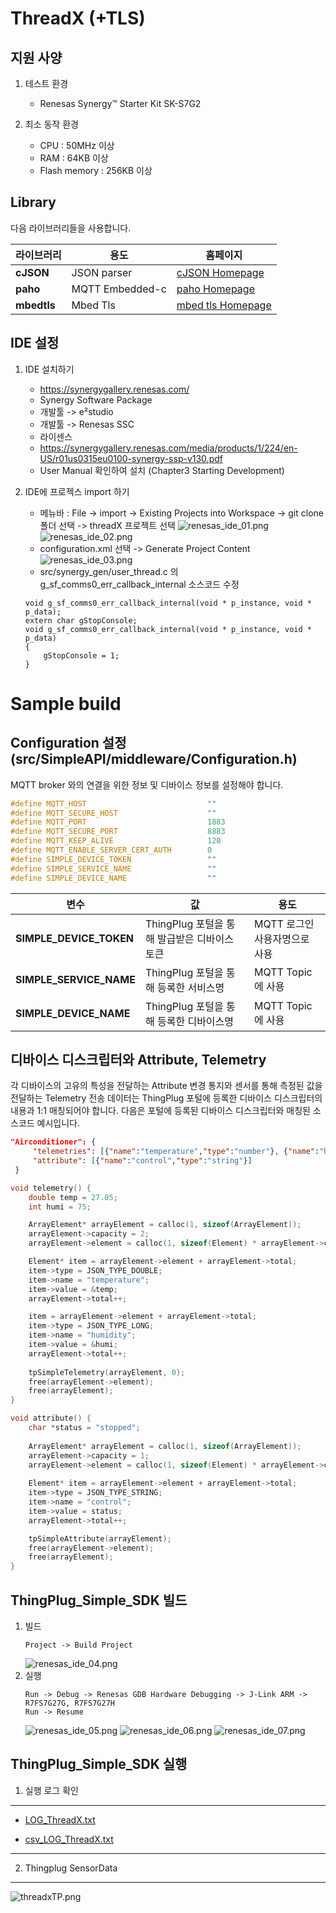 ThreadX (+TLS)
===

지원 사양
---
1. 테스트 환경
	+ Renesas Synergy™ Starter Kit SK-S7G2

2. 최소 동작 환경
	+ CPU : 50MHz 이상
	+ RAM : 64KB 이상
	+ Flash memory : 256KB 이상

Library
---
다음 라이브러리들을 사용합니다.

라이브러리 | 용도 | 홈페이지
------------ | ------------- | -------------
__cJSON__ | JSON parser | [cJSON Homepage](https://github.com/DaveGamble/cJSON)
__paho__ | MQTT Embedded-c | [paho Homepage](https://eclipse.org/paho/)
__mbedtls__ | Mbed Tls | [mbed tls Homepage](https://tls.mbed.org/)

IDE 설정
---
1. IDE 설치하기
	+ https://synergygallery.renesas.com/
	+ Synergy Software Package
	+ 개발툴 -> e²studio
	+ 개발툴 -> Renesas SSC
	+ 라이센스
	+ https://synergygallery.renesas.com/media/products/1/224/en-US/r01us0315eu0100-synergy-ssp-v130.pdf
	+ User Manual 확인하여 설치 (Chapter3 Starting Development)
	
2. IDE에 프로젝스 import 하기
	+ 메뉴바 : File -> import -> Existing Projects into Workspace -> git clone 폴더 선택 -> threadX 프로젝트 선택
	![renesas_ide_01.png](../images/renesas_ide_01.png)
	![renesas_ide_02.png](../images/renesas_ide_02.png)
	+ configuration.xml 선택 -> Generate Project Content 
	![renesas_ide_03.png](../images/renesas_ide_03.png)
	+ src/synergy_gen/user_thread.c 의 g_sf_comms0_err_callback_internal 소스코드 수정
	```
	void g_sf_comms0_err_callback_internal(void * p_instance, void * p_data);
	extern char gStopConsole;
	void g_sf_comms0_err_callback_internal(void * p_instance, void * p_data)
	{
	    gStopConsole = 1;
	}
	```
	
Sample build
===

Configuration 설정(src/SimpleAPI/middleware/Configuration.h)
---
MQTT broker 와의 연결을 위한 정보 및 디바이스 정보를 설정해야 합니다.
```c
#define MQTT_HOST                           ""
#define MQTT_SECURE_HOST                    ""
#define MQTT_PORT                           1883
#define MQTT_SECURE_PORT                    8883						
#define MQTT_KEEP_ALIVE                     120
#define MQTT_ENABLE_SERVER_CERT_AUTH        0
#define SIMPLE_DEVICE_TOKEN                 ""
#define SIMPLE_SERVICE_NAME                 ""
#define SIMPLE_DEVICE_NAME                  ""
```

변수 | 값 | 용도 
------------ | ------------- | -------------
__SIMPLE_DEVICE_TOKEN__ | ThingPlug 포털을 통해 발급받은 디바이스 토큰 | MQTT 로그인 사용자명으로 사용
__SIMPLE_SERVICE_NAME__ | ThingPlug 포털을 통해 등록한 서비스명 | MQTT Topic 에 사용
__SIMPLE_DEVICE_NAME__ | ThingPlug 포털을 통해 등록한 디바이스명 | MQTT Topic 에 사용


디바이스 디스크립터와 Attribute, Telemetry
---
각 디바이스의 고유의 특성을 전달하는 Attribute 변경 통지와 센서를 통해 측정된 값을 전달하는 Telemetry 전송 데이터는 ThingPlug 포털에 등록한 디바이스 디스크립터의 내용과 1:1 매칭되어야 합니다.
다음은 포털에 등록된 디바이스 디스크립터와 매칭된 소스코드 예시입니다.

```json
"Airconditioner": {
     "telemetries": [{"name":"temperature","type":"number"}, {"name":"humidity","type":"int"}],
     "attribute": [{"name":"control","type":"string"}]
 }
```

```c
void telemetry() {
    double temp = 27.05;
    int humi = 75;

    ArrayElement* arrayElement = calloc(1, sizeof(ArrayElement));    
    arrayElement->capacity = 2;
    arrayElement->element = calloc(1, sizeof(Element) * arrayElement->capacity);

    Element* item = arrayElement->element + arrayElement->total;
    item->type = JSON_TYPE_DOUBLE;
    item->name = "temperature";	
    item->value = &temp;
    arrayElement->total++;

    item = arrayElement->element + arrayElement->total;
    item->type = JSON_TYPE_LONG;
    item->name = "humidity";
    item->value = &humi;
    arrayElement->total++;
    
    tpSimpleTelemetry(arrayElement, 0);
    free(arrayElement->element);
    free(arrayElement);
}

void attribute() {
    char *status = "stopped";
	
    ArrayElement* arrayElement = calloc(1, sizeof(ArrayElement));    
    arrayElement->capacity = 1;
    arrayElement->element = calloc(1, sizeof(Element) * arrayElement->capacity);
    
    Element* item = arrayElement->element + arrayElement->total;
    item->type = JSON_TYPE_STRING;
    item->name = "control";
    item->value = status;
    arrayElement->total++;

    tpSimpleAttribute(arrayElement);
    free(arrayElement->element);
    free(arrayElement);
}

```

ThingPlug_Simple_SDK 빌드
---
1. 빌드	
	```
	Project -> Build Project
	```
	![renesas_ide_04.png](../images/renesas_ide_04.png)
2. 실행
	```
	Run -> Debug -> Renesas GDB Hardware Debugging -> J-Link ARM ->  R7FS7G27G, R7FS7G27H 
	Run -> Resume
	```
	![renesas_ide_05.png](../images/renesas_ide_05.png)
	![renesas_ide_06.png](../images/renesas_ide_06.png)
	![renesas_ide_07.png](../images/renesas_ide_07.png)


ThingPlug_Simple_SDK 실행
---
1. 실행 로그 확인
---

* [LOG_ThreadX.txt](./atcmd_rc1_LOG_ThreadX.txt)

* [csv_LOG_ThreadX.txt](./atcmd_rc1_csv_LOG_ThreadX.txt)

---
2. Thingplug SensorData
---
![threadxTP.png](../images/threadxTP.png)
